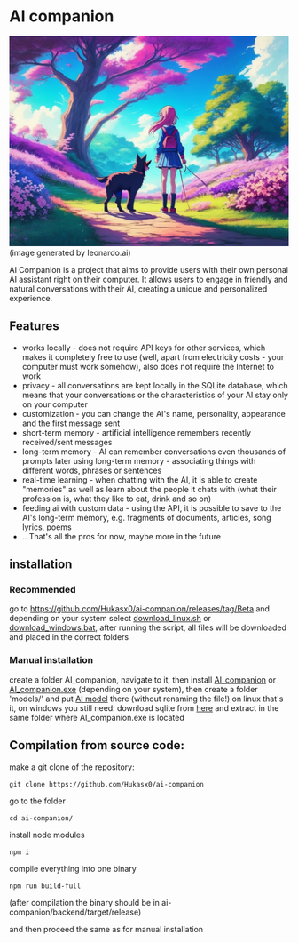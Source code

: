 # AI companion
![logo](https://raw.githubusercontent.com/Hukasx0/ai-companion/main/public/ai_companion_logo.jpg)
(image generated by leonardo.ai)

AI Companion is a project that aims to provide users with their own personal AI assistant right on their computer. It allows users to engage in friendly and natural conversations with their AI, creating a unique and personalized experience.

## Features
- works locally - does not require API keys for other services, which makes it completely free to use (well, apart from electricity costs - your computer must work somehow), also does not require the Internet to work
- privacy - all conversations are kept locally in the SQLite database, which means that your conversations or the characteristics of your AI stay only on your computer
- customization - you can change the AI's name, personality, appearance and the first message sent
- short-term memory - artificial intelligence remembers recently received/sent messages
- long-term memory - AI can remember conversations even thousands of prompts later using long-term memory - associating things with different words, phrases or sentences
- real-time learning - when chatting with the AI, it is able to create "memories" as well as learn about the people it chats with (what their profession is, what they like to eat, drink and so on)
- feeding ai with custom data - using the API, it is possible to save to the AI's long-term memory, e.g. fragments of documents, articles, song lyrics, poems
- .. That's all the pros for now, maybe more in the future

## installation

### Recommended
go to https://github.com/Hukasx0/ai-companion/releases/tag/Beta
and depending on your system select [download_linux.sh](https://github.com/Hukasx0/ai-companion/releases/download/Beta/download_linux.sh) or [download_windows.bat](https://github.com/Hukasx0/ai-companion/releases/download/Beta/download_windows.bat), after running the script, all files will be downloaded and placed in the correct folders

### Manual installation
create a folder AI_companion, navigate to it, then install [AI_companion](https://github.com/Hukasx0/ai-companion/releases/download/Beta/AI_companion) or [AI_companion.exe](https://github.com/Hukasx0/ai-companion/releases/download/Beta/AI_companion.exe) (depending on your system), then create a folder 'models/' and put [AI model](https://huggingface.co/TehVenom/Pygmalion-7b-4bit-Q4_1-GGML/resolve/main/Pygmalion-7b-4bit-Q4_1-GGML-V2.bin) there (without renaming the file!)
on linux that's it, on windows you still need:
download sqlite from [here](https://www.sqlite.org/2023/sqlite-dll-win64-x64-3420000.zip)
and extract in the same folder where AI_companion.exe is located

## Compilation from source code:
make a git clone of the repository:
```
git clone https://github.com/Hukasx0/ai-companion
```
go to the folder
```
cd ai-companion/
```
install node modules
```
npm i
```
compile everything into one binary
```
npm run build-full
```
(after compilation the binary should be in ai-companion/backend/target/release)

and then proceed the same as for manual installation
